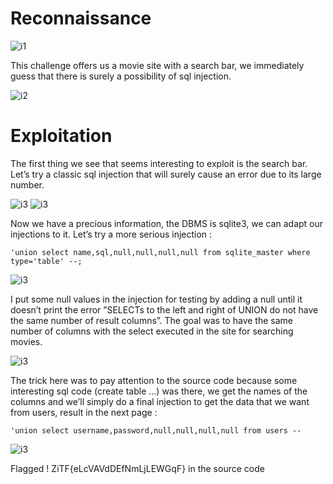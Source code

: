 # Reconnaissance
![i1](dbmovie.jpg)
 
This challenge offers us a movie site with a search bar, we immediately guess that there is surely a possibility of sql injection.

![i2](dbmovie2.jpg)

 # Exploitation

The first thing we see that seems interesting to exploit is the search bar. Let’s
try a classic sql injection that will surely cause an error due to its large number.

![i3](1.jpg)
![i3](2.jpg)

Now we have a precious information, the DBMS is sqlite3, we can adapt our
injections to it. Let’s try a more serious injection :

`'union select name,sql,null,null,null,null from sqlite_master where type='table' --; `

![i3](3.jpg)

I put some null values in the injection for testing by adding a null until it
doesn’t print the error ”SELECTs to the left and right of UNION do not have
the same number of result columns”. The goal was to have the same number
of columns with the select executed in the site for searching movies.

![i3](4.jpg)

The trick here was to pay attention to the source code because some
interesting sql code (create table ...) was there, we get the names of the
columns and we’ll simply do a final injection to get the data that we want
from users, result in the next page :

`'union select username,password,null,null,null,null from users --`

![i3](5.jpg)

Flagged ! ZiTF{eLcVAVdDEfNmLjLEWGqF} in the source code
